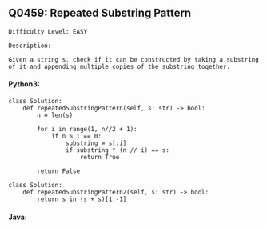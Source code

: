 ## Q0459: Repeated Substring Pattern

```
Difficulty Level: EASY
```

```
Description:

Given a string s, check if it can be constructed by taking a substring of it and appending multiple copies of the substring together.
```

#### Python3:

```
class Solution:
    def repeatedSubstringPattern(self, s: str) -> bool:
        n = len(s)

        for i in range(1, n//2 + 1):
            if n % i == 0:
                substring = s[:i]
                if substring * (n // i) == s:
                    return True
                
        return False
```

```
class Solution:
    def repeatedSubstringPattern2(self, s: str) -> bool:
        return s in (s + s)[1:-1]
```

#### Java:

```

```